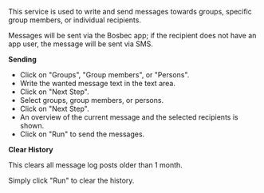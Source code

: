 This service is used to write and send messages towards groups, specific group members, or individual recipients.

Messages will be sent via the Bosbec app; if the recipient does not have an app user, the message will be sent via SMS.

**Sending**

* Click on "Groups", "Group members", or "Persons".
* Write the wanted message text in the text area.
* Click on "Next Step".
* Select groups, group members, or persons.
* Click on "Next Step".
* An overview of the current message and the selected recipients is shown.
* Click on "Run" to send the messages.

**Clear History**

This clears all message log posts older than 1 month.

Simply click "Run" to clear the history.
